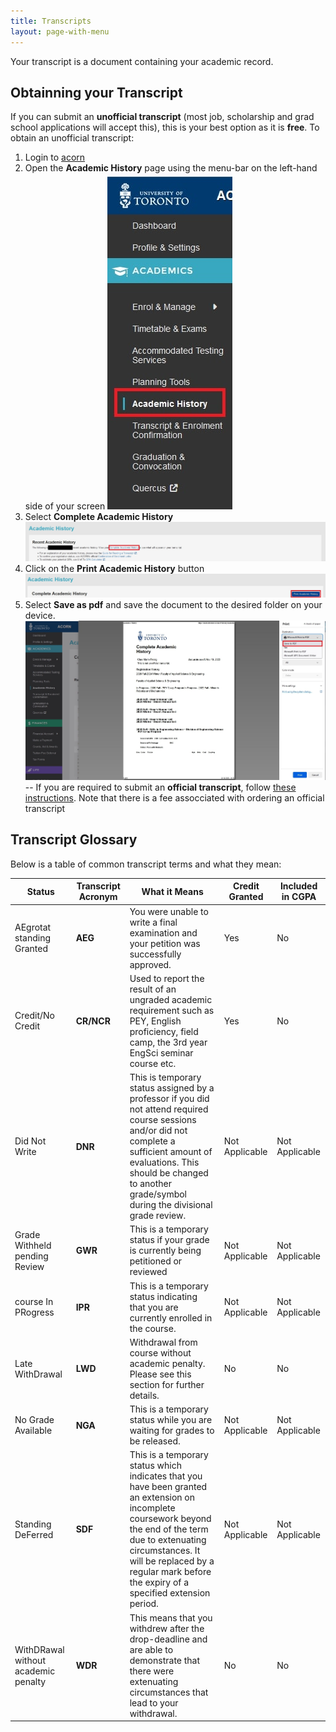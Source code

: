 ```yaml
---
title: Transcripts
layout: page-with-menu
---
```

Your transcript is a document containing your academic record. 

## Obtainning your Transcript
If you can submit an **unofficial transcript** (most job, scholarship and grad school applications will accept this), this is your best option as it is **free**. To obtain an unofficial transcript:
1. Login to [acorn](https://acorn.utoronto.ca/)
2. Open the **Academic History** page using the menu-bar on the left-hand side of your screen
![academic-history-menu](assets/academic-history-menu.jpg)
3. Select **Complete Academic History**
![complete-academic-history](assets/complete-academic-history.jpg)
4. Click on the **Print Academic History** button
![print-academic-history-button](assets/print-academic-history-button.jpg)
5. Select **Save as pdf** and save the document to the desired folder on your device.
![save-to-pdf](assets/save-to-pdf.jpg)
--
If you are required to submit an **official transcript**, follow [these instructions](https://registrar.utoronto.ca/transcripts/ordering-my-transcript/). Note that there is a fee assocciated with ordering an official transcript

## Transcript Glossary
Below is a table of common transcript terms and what they mean:

| **Status**                          | **Transcript Acronym** | **What it Means**                                                                                                                                                                                                                                                 | **Credit Granted** | **Included in CGPA** |
|-------------------------------------|------------------------|-------------------------------------------------------------------------------------------------------------------------------------------------------------------------------------------------------------------------------------------------------------------|--------------------|----------------------|
| AEgrotat standing Granted           | **AEG**                | You were unable to write a final examination and your petition was successfully approved.                                                                                                                                                                         | Yes                | No                   |
| Credit/No Credit                    | **CR/NCR**             | Used to report the result of an ungraded academic requirement such as PEY, English proficiency, field camp, the 3rd year EngSci seminar course etc.                                                                                                               | Yes                | No                   |
| Did Not Write                       | **DNR**                | This is temporary status assigned by a professor if you did not attend required course sessions and/or did not complete a sufficient amount of evaluations. This should be changed to another grade/symbol during the divisional grade review.                    | Not Applicable     | Not Applicable       |
| Grade Withheld pending Review       | **GWR**                | This is a temporary status if your grade is currently being petitioned or reviewed                                                                                                                                                                                | Not Applicable     | Not Applicable       |
| course In PRogress                  | **IPR**                | This is a temporary status indicating that you are currently enrolled in the course.                                                                                                                                                                              | Not Applicable     | Not Applicable       |
| Late WithDrawal                     | **LWD**                | Withdrawal from course without academic penalty. Please see this section for further details.                                                                                                                                                                     | No                 | No                   |
| No Grade Available                  | **NGA**                | This is a temporary status while you are waiting for grades to be released.                                                                                                                                                                                       | Not Applicable     | Not Applicable       |
| Standing DeFerred                   | **SDF**                | This is a temporary status which indicates that you have been granted an extension on incomplete coursework beyond the end of the term due to extenuating circumstances. It will be replaced by a regular mark before the expiry of a specified extension period. | Not Applicable     | Not Applicable       |
| WithDRawal without academic penalty | **WDR**                | This means that you withdrew after the drop-deadline and are able to demonstrate that there were extenuating circumstances that lead to your withdrawal.                                                                                                          | No                 | No                   |
